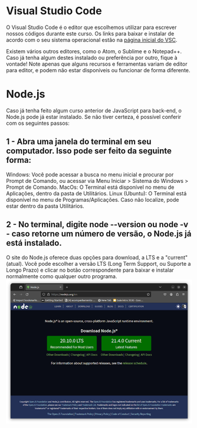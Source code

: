 # Visual Studio Code
O Visual Studio Code é o editor que escolhemos utilizar para escrever nossos códigos durante este curso. Os links para baixar e instalar de acordo com o seu sistema operacional estão na [página inicial do VSC](https://code.visualstudio.com/).

Existem vários outros editores, como o Atom, o Sublime e o Notepad++. Caso já tenha algum destes instalado ou preferência por outro, fique à vontade! Note apenas que alguns recursos e ferramentas variam de editor para editor, e podem não estar disponíveis ou funcionar de forma diferente.



# Node.js
Caso já tenha feito algum curso anterior de JavaScript para back-end, o Node.js pode já estar instalado. Se não tiver certeza, é possível conferir com os seguintes passos:

## 1 - Abra uma janela do terminal em seu computador. Isso pode ser feito da seguinte forma:

Windows: Você pode acessar a busca no menu inicial e procurar por Prompt de Comando, ou acessar via Menu Iniciar > Sistema do Windows > Prompt de Comando.
MacOs: O Terminal está disponível no menu de Aplicações, dentro da pasta de Utilitários.
Linux (Ubuntu): O Terminal está disponível no menu de Programas/Aplicações. Caso não localize, pode estar dentro da pasta Utilitários.

## 2 - No terminal, digite node --version ou node -v - caso retorne um número de versão, o Node.js já está instalado.

O site do Node.js oferece duas opções para download, a LTS e a "current" (atual). Você pode escolher a versão LTS (Long Term Support, ou Suporte a Longo Prazo) e clicar no botão correspondente para baixar e instalar normalmente como qualquer outro programa.
![alt text](/images/node.png)

